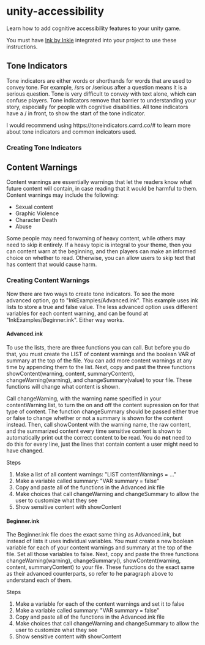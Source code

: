 # unity-accessibility
Learn how to add cognitive accessibility features to your unity game.

You must have [Ink by Inkle](https://www.inklestudios.com/ink/) integrated into your project to use these instructions. 

<h2>Tone Indicators</h2>
<p>Tone indicators are either words or shorthands for words that are used to convey tone. For example, /srs or /serious after a question means it is a serious question. Tone is very difficult to convey with text alone, which can confuse players. Tone indicators remove that barrier to understanding your story, especially for people with cognitive disabilities. All tone indicators have a / in front, to show the start of the tone indicator.</p>

<p>I would recommend using https://toneindicators.carrd.co/# to learn more about tone indicators and common indicators used.</p>

<h3>Creating Tone Indicators</h3>


<h2>Content Warnings</h2>
Content warnings are essentially warnings that let the readers know what future content will contain, in case reading that it would be harmful to them. 
Content warnings may include the following: 
<ul>
  <li>Sexual content</li>
  <li>Graphic Violence</li>
  <li>Character Death</li>
  <li>Abuse</li>
 </ul>

<p>Some people may need forwarning of heavy content, while others may need to skip it entirely. If a heavy topic is integral to your theme, then you can content warn at the beginning, and then players can make an informed choice on whether to read. Otherwise, you can allow users to skip text that has content that would cause harm.</p>

<h3>Creating Content Warnings</h3>
Now there are two ways to create tone indicators. To see the more advanced option, go to "InkExamples/Advanced.ink". This example uses ink lists to store a true and false value. The less advanced option uses different variables for each content warning, and can be found at "InkExamples/Beginner.ink". Either way works. 

<h4>Advanced.ink</h4>
<p>To use the lists, there are three functions you can call. But before you do that, you must create the LIST of content warnings and the boolean VAR of summary at the top of the file. You can add more content warnings at any time by appending them to the list. Next, copy and past the three functions  showContent(warning, content, summaryContent), changeWarning(warning), and changeSummary(value) to your file. These functions will change what content is shown.</p>

<p>Call changeWarning, with the warning name specified in your contentWarning list, to turn the on and off the content supression on for that type of content. The function changeSummary should be passed either true or false to change whether or not a summary is shown for the content instead. Then, call showContent with the warning name, the raw content, and the summarized content every time sensitive content is shown to automatically print out the correct content to be read. You do <b>not</b> need to do this for every line, just the lines that contain content a user might need to have changed.</p>

Steps
<ol>
  <li>Make a list of all content warnings: "LIST contentWarnings = ..."</li>
  <li>Make a variable called summary: "VAR summary = false"</li>
  <li>Copy and paste all of the functions in the Advanced.ink file</li>
  <li>Make choices that call changeWarning and changeSummary to allow the user to customize what they see</li>
  <li>Show sensitive content with showContent</li>
 </ol>

<h4>Beginner.ink</h4>
<p>The Beginner.ink file does the exact same thing as Advanced.ink, but instead of lists it uses individual variables. You must create a new boolean variable for each of your content warnings and summary at the top of the file. Set all those variables to false. Next, copy and paste the three functions changeWarning(warning), changeSummary(),  showContent(warning, content, summaryContent) to your file. These functions do the exact same as their advanced counterparts, so refer to he paragraph above to understand each of them.</p>

Steps
<ol>
  <li>Make a variable for each of the content warnings and set it to false</li>
  <li>Make a variable called summary: "VAR summary = false"</li>
  <li>Copy and paste all of the functions in the Advanced.ink file</li>
  <li>Make choices that call changeWarning and changeSummary to allow the user to customize what they see</li>
  <li>Show sensitive content with showContent</li>
 </ol>

